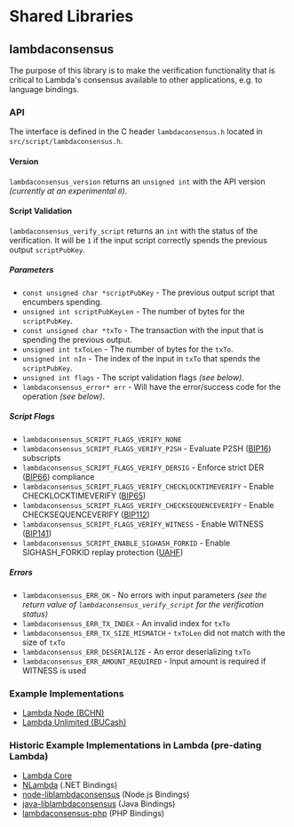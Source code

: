 # Shared Libraries

## lambdaconsensus

The purpose of this library is to make the verification functionality that is
critical to Lambda's consensus available to other applications, e.g. to
language bindings.

### API

The interface is defined in the C header `lambdaconsensus.h` located in
`src/script/lambdaconsensus.h`.

#### Version

`lambdaconsensus_version` returns an `unsigned int` with the API version
*(currently at an experimental `0`)*.

#### Script Validation

`lambdaconsensus_verify_script` returns an `int` with the status of the verification.
It will be `1` if the input script correctly spends the previous output `scriptPubKey`.

##### Parameters

- `const unsigned char *scriptPubKey` - The previous output script that encumbers
  spending.
- `unsigned int scriptPubKeyLen` - The number of bytes for the `scriptPubKey`.
- `const unsigned char *txTo` - The transaction with the input that is spending
  the previous output.
- `unsigned int txToLen` - The number of bytes for the `txTo`.
- `unsigned int nIn` - The index of the input in `txTo` that spends the `scriptPubKey`.
- `unsigned int flags` - The script validation flags *(see below)*.
- `lambdaconsensus_error* err` - Will have the error/success code for the
  operation *(see below)*.

##### Script Flags

- `lambdaconsensus_SCRIPT_FLAGS_VERIFY_NONE`
- `lambdaconsensus_SCRIPT_FLAGS_VERIFY_P2SH` - Evaluate P2SH ([BIP16](https://github.com/lambda/bips/blob/master/bip-0016.mediawiki))
  subscripts
- `lambdaconsensus_SCRIPT_FLAGS_VERIFY_DERSIG` - Enforce strict DER ([BIP66](https://github.com/lambda/bips/blob/master/bip-0066.mediawiki))
  compliance
- `lambdaconsensus_SCRIPT_FLAGS_VERIFY_CHECKLOCKTIMEVERIFY` - Enable CHECKLOCKTIMEVERIFY
  ([BIP65](https://github.com/lambda/bips/blob/master/bip-0065.mediawiki))
- `lambdaconsensus_SCRIPT_FLAGS_VERIFY_CHECKSEQUENCEVERIFY` - Enable CHECKSEQUENCEVERIFY
  ([BIP112](https://github.com/lambda/bips/blob/master/bip-0112.mediawiki))
- `lambdaconsensus_SCRIPT_FLAGS_VERIFY_WITNESS` - Enable WITNESS ([BIP141](https://github.com/lambda/bips/blob/master/bip-0141.mediawiki))
- `lambdaconsensus_SCRIPT_ENABLE_SIGHASH_FORKID` - Enable SIGHASH_FORKID replay
  protection ([UAHF](https://gitlab.com/lambdablockchain/bchn-sw/lambda-upgrade-specifications/-/blob/master/spec/uahf-technical-spec.md#req-6-2-mandatory-signature-shift-via-hash-type))

##### Errors

- `lambdaconsensus_ERR_OK` - No errors with input parameters *(see the return
  value of `lambdaconsensus_verify_script` for the verification status)*
- `lambdaconsensus_ERR_TX_INDEX` - An invalid index for `txTo`
- `lambdaconsensus_ERR_TX_SIZE_MISMATCH` - `txToLen` did not match with the size
  of `txTo`
- `lambdaconsensus_ERR_DESERIALIZE` - An error deserializing `txTo`
- `lambdaconsensus_ERR_AMOUNT_REQUIRED` - Input amount is required if WITNESS is
  used

### Example Implementations

- [Lambda Node (BCHN)](https://github.com/lambdablockchain/lambda-node/-/blob/master/src/script/lambdaconsensus.h)
- [Lambda Unlimited (BUCash)](https://github.com/LambdaUnlimited/LambdaUnlimited/blob/release/src/script/lambdaconsensus.h)

### Historic Example Implementations in Lambda (pre-dating Lambda)

- [Lambda Core](https://github.com/lambda/lambda/blob/master/src/script/lambdaconsensus.h)
- [NLambda](https://github.com/NicolasDorier/NLambda/blob/master/NLambda/Script.cs#L814)
  (.NET Bindings)
- [node-liblambdaconsensus](https://github.com/bitpay/node-liblambdaconsensus)
  (Node.js Bindings)
- [java-liblambdaconsensus](https://github.com/dexX7/java-liblambdaconsensus)
  (Java Bindings)
- [lambdaconsensus-php](https://github.com/Bit-Wasp/lambdaconsensus-php) (PHP Bindings)
